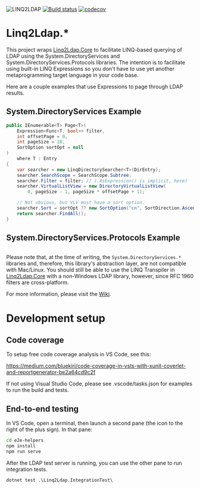 ![LINQ2LDAP][banner]
[![Build status][appveyorimg]][appveyorlink]
[![codecov][codecovimg]][codecovlink]

# Linq2Ldap.*

This project wraps [Linq2Ldap.Core][core] to facilitate LINQ-based querying of LDAP using the System.DirectoryServices
and System.DirectoryServices.Protocols libraries. The intention is to facilitate using built-in LINQ Expressions so you
don't have to use yet another metaprogramming target language in your code base.

Here are a couple examples that use Expressions to page through LDAP results.

## System.DirectoryServices Example

```c#
public IEnumerable<T> Page<T>(
    Expression<Func<T, bool>> filter,
    int offsetPage = 0,
    int pageSize = 10,
    SortOption sortOpt = null
)
    where T : Entry
{
    var searcher = new LinqDirectorySearcher<T>(DirEntry);
    searcher.SearchScope = SearchScope.Subtree;
    searcher.Filter = filter; // (.AsExpression() is implicit, here)
    searcher.VirtualListView = new DirectoryVirtualListView(
        0, pageSize - 1, pageSize * offsetPage + 1);

    // Not obvious, but VLV must have a sort option.
    searcher.Sort = sortOpt ?? new SortOption("cn", SortDirection.Ascending);
    return searcher.FindAll();
}
```

## System.DirectoryServices.Protocols Example

```c#
```

Please note that, at the time of writing, the `System.DirectoryServices.*` libraries and, therefore, this
library's abstraction layer, are not compatible with Mac/Linux. You should still be able to use the LINQ
Transpiler in [Linq2Ldap.Core][core] with a non-Windows LDAP library, however, since RFC 1960 filters are cross-platform.

For more information, please visit the [Wiki](https://github.com/cdibbs/linq2ldap/wiki).

# Development setup

## Code coverage 

To setup free code coverage analysis in VS Code, see this:

https://medium.com/bluekiri/code-coverage-in-vsts-with-xunit-coverlet-and-reportgenerator-be2a64cd9c2f

If not using Visual Studio Code, please see .vscode/tasks.json for examples to run the build and tests.

## End-to-end testing

In VS Code, open a terminal, then launch a second pane (the icon to the right of the plus sign).
In that pane:

```bash
cd e2e-helpers
npm install
npm run serve
```

After the LDAP test server is running, you can use the other pane to run integration tests.

```
dotnet test .\Linq2Ldap.IntegrationTest\
```

[banner]: https://github.com/cdibbs/linq2ldap/blob/master/resources/header.svg "The only way to discover the limits of the possible is to go beyond them into the impossible. - Arthur C. Clarke"
[1]: https://github.com/cdibbs/linq2ldap/blob/master/Linq2Ldap/Specification.cs#L42
[appveyorimg]: https://ci.appveyor.com/api/projects/status/i8u7bshsqw63wj7e?svg=true
[appveyorlink]: https://ci.appveyor.com/project/cdibbs/linq2ldap
[codecovimg]: https://codecov.io/gh/cdibbs/linq2ldap/branch/master/graph/badge.svg
[codecovlink]: https://codecov.io/gh/cdibbs/linq2ldap
[core]: https://github.com/cdibbs/linq2ldap.core